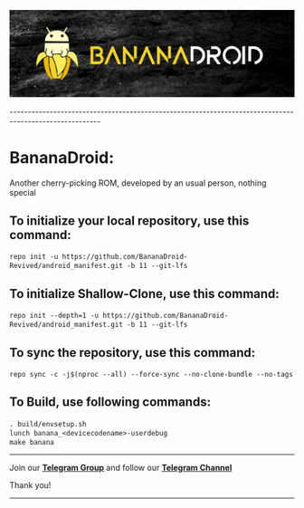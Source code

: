 <p align="center">
<img src="https://github.com/bananadroid/docs/blob/master/bananadroid_banner.png?raw=true" > 
</p>
-------------------------------------------------------------------------------------------------------

BananaDroid:
====================
Another cherry-picking ROM, developed by an usual person, nothing special


To initialize your local repository, use this command:
-----------------------------------------------------

    repo init -u https://github.com/BananaDroid-Revived/android_manifest.git -b 11 --git-lfs

To initialize Shallow-Clone, use this command:
---------------------------------------------

    repo init --depth=1 -u https://github.com/BananaDroid-Revived/android_manifest.git -b 11 --git-lfs

To sync the repository, use this command:
-----------------------------------------

    repo sync -c -j$(nproc --all) --force-sync --no-clone-bundle --no-tags

To Build, use following commands:
---------------------------------
    
    . build/envsetup.sh
    lunch banana_<devicecodename>-userdebug
    make banana

---------------------------------------------------------------------------------------------------------

Join our [**Telegram Group**](https://t.me/bananadroid) and follow our [**Telegram Channel**](https://t.me/bananadroidchannel)

Thank you!

---------------------------------------------------------------------------------------------------------
